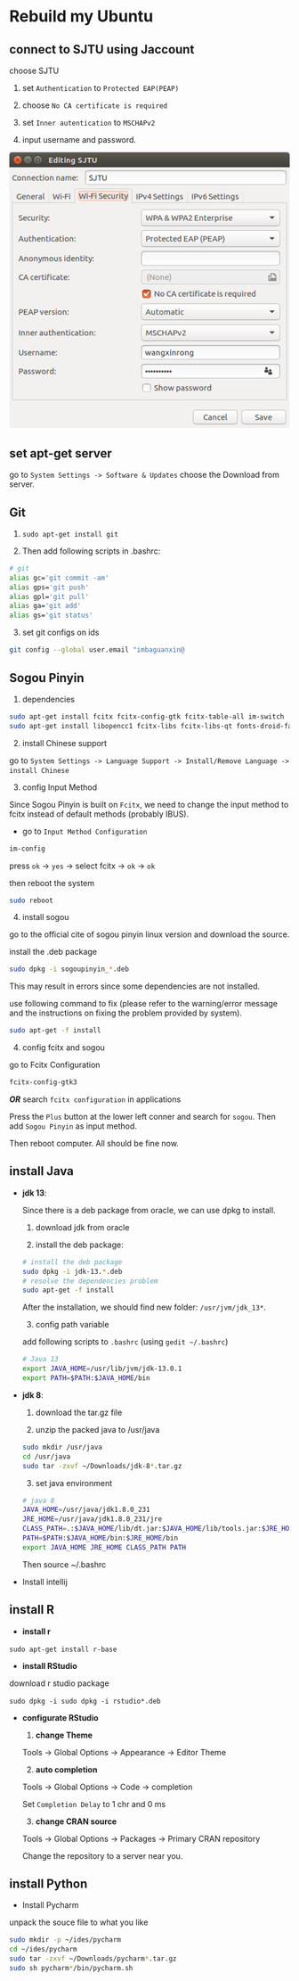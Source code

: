 # Rebuild my Ubuntu

## connect to SJTU using Jaccount

choose SJTU

1. set `Authentication` to `Protected EAP(PEAP)`

2. choose `No CA certificate is required`

3. set `Inner autentication` to `MSCHAPv2`

4. input username and password.

![wifi-setting](./assets/wifi-setting.png)

## set apt-get server

go to `System Settings -> Software & Updates` choose the Download from server.

## Git

1. `sudo apt-get install git`

2. Then add following scripts in .bashrc:

```bash
# git
alias gc='git commit -am'
alias gps='git push'
alias gpl='git pull'
alias ga='git add'
alias gs='git status'
```

3. set git configs on ids

```bash
git config --global user.email "imbaguanxin@
```

## Sogou Pinyin

1. dependencies

```bash
sudo apt-get install fcitx fcitx-config-gtk fcitx-table-all im-switch
sudo apt-get install libopencc1 fcitx-libs fcitx-libs-qt fonts-droid-fallback
```

2. install Chinese support

go to `System Settings -> Language Support -> Install/Remove Language -> install Chinese`

3. config Input Method

Since Sogou Pinyin is built on `Fcitx`, we need to change the input method to fcitx instead of default methods (probably IBUS).

* go to `Input Method Configuration`

```bash
im-config
```
press `ok` -> `yes` -> select fcitx -> `ok` -> `ok`

then reboot the system
```bash
sudo reboot
```

4. install sogou

go to the official cite of sogou pinyin linux version and download the source.

install the .deb package

```bash
sudo dpkg -i sogoupinyin_*.deb
```

This may result in errors since some dependencies are not installed.

use following command to fix (please refer to the warning/error message and the instructions on fixing the problem provided by system).

```bash
sudo apt-get -f install
```

4. config fcitx and sogou

go to Fcitx Configuration

```bash
fcitx-config-gtk3
```

***OR*** search `fcitx configuration` in applications

Press the `Plus` button at the lower left conner and search for `sogou`. Then add `Sogou Pinyin`  as input method.

Then reboot computer. All should be fine now.

## install Java

* **jdk 13**:

  Since there is a deb package from oracle, we can use dpkg to install.

  1. download jdk from oracle

  2. install the deb package:

  ```bash
  # install the deb package
  sudo dpkg -i jdk-13.*.deb
  # resolve the dependencies problem
  sudo apt-get -f install
  ```

    After the installation, we should find new folder: `/usr/jvm/jdk_13*`.

  3. config path variable

  add following scripts to `.bashrc` (using `gedit ~/.bashrc`)

  ```bash
  # Java 13
  export JAVA_HOME=/usr/lib/jvm/jdk-13.0.1
  export PATH=$PATH:$JAVA_HOME/bin
  ```

* **jdk 8**:

  1. download the tar.gz file

  2. unzip the packed java to /usr/java

  ```bash
  sudo mkdir /usr/java
  cd /usr/java
  sudo tar -zxvf ~/Downloads/jdk-8*.tar.gz
  ```

  3. set java environment
  ```bash
  # java 8
  JAVA_HOME=/usr/java/jdk1.8.0_231
  JRE_HOME=/usr/java/jdk1.8.0_231/jre
  CLASS_PATH=.:$JAVA_HOME/lib/dt.jar:$JAVA_HOME/lib/tools.jar:$JRE_HOME/lib
  PATH=$PATH:$JAVA_HOME/bin:$JRE_HOME/bin
  export JAVA_HOME JRE_HOME CLASS_PATH PATH
  ```
  Then source ~/.bashrc

* Install intellij



## install R

* **install r**

`sudo apt-get install r-base`

* **install RStudio**

download r studio package

`sudo dpkg -i sudo dpkg -i rstudio*.deb`

* **configurate RStudio**

  1. **change Theme**

    Tools -> Global Options -> Appearance -> Editor Theme

  2. **auto completion**

    Tools -> Global Options -> Code -> completion

    Set `Completion Delay` to 1 chr and 0 ms

  3. **change CRAN source**

    Tools -> Global Options -> Packages -> Primary CRAN repository

    Change the repository to a server near you.

## install Python


* Install Pycharm

unpack the souce file to what you like

```bash
sudo mkdir -p ~/ides/pycharm
cd ~/ides/pycharm
sudo tar -zxvf ~/Downloads/pycharm*.tar.gz
sudo sh pycharm*/bin/pycharm.sh
```
